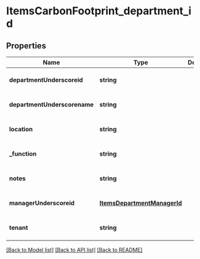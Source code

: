 # ItemsCarbonFootprint_department_id

## Properties
Name | Type | Description | Notes
------------ | ------------- | ------------- | -------------
**departmentUnderscoreid** | **string** |  | [optional] [default to null]
**departmentUnderscorename** | **string** |  | [optional] [default to null]
**location** | **string** |  | [optional] [default to null]
**_function** | **string** |  | [optional] [default to null]
**notes** | **string** |  | [optional] [default to null]
**managerUnderscoreid** | [**ItemsDepartmentManagerId**](ItemsDepartmentManagerId.md) |  | [optional] [default to null]
**tenant** | **string** |  | [optional] [default to null]

[[Back to Model list]](../README.md#documentation-for-models) [[Back to API list]](../README.md#documentation-for-api-endpoints) [[Back to README]](../README.md)


